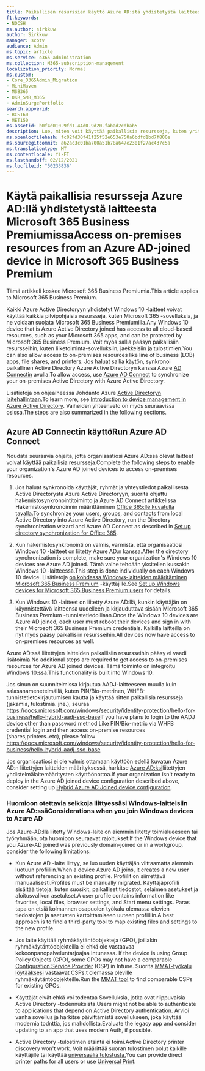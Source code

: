 ```yaml
---
title: Paikallisen resurssien käyttö Azure AD:stä yhdistetystä laitteesta Microsoft 365 Businessissa
f1.keywords:
- NOCSH
ms.author: sirkkuw
author: Sirkkuw
manager: scotv
audience: Admin
ms.topic: article
ms.service: o365-administration
ms.collection: M365-subscription-management
localization_priority: Normal
ms.custom:
- Core_O365Admin_Migration
- MiniMaven
- MSB365
- OKR_SMB_M365
- AdminSurgePortfolio
search.appverid:
- BCS160
- MET150
ms.assetid: b0f4d010-9fd1-44d0-9d20-fabad2cdbab5
description: Lue, miten voit käyttää paikallisia resursseja, kuten yrityssovelluksia, jaellisia tiedostoja ja tulostimia Azure Active Directoryyn yhdistetystä Windows 10 -laitteesta.
ms.openlocfilehash: fc02fd30f41f25f52e653e750a6bdfd1bd7f800e
ms.sourcegitcommit: a62ac3c01ba700a51b78a647e2301f27ac437c5a
ms.translationtype: MT
ms.contentlocale: fi-FI
ms.lasthandoff: 02/12/2021
ms.locfileid: "50233836"
---
```

# <a name="access-on-premises-resources-from-an-azure-ad-joined-device-in-microsoft-365-business-premium"></a><span data-ttu-id="18fd9-103">Käytä paikallisia resursseja Azure AD:llä yhdistetystä laitteesta Microsoft 365 Business Premiumissa</span><span class="sxs-lookup"><span data-stu-id="18fd9-103">Access on-premises resources from an Azure AD-joined device in Microsoft 365 Business Premium</span></span>

<span data-ttu-id="18fd9-104">Tämä artikkeli koskee Microsoft 365 Business Premiumia.</span><span class="sxs-lookup"><span data-stu-id="18fd9-104">This article applies to Microsoft 365 Business Premium.</span></span>

<span data-ttu-id="18fd9-105">Kaikki Azure Active Directoryyn yhdistetyt Windows 10 -laitteet voivat käyttää kaikkia pilvipohjaisia resursseja, kuten Microsoft 365 -sovelluksia, ja ne voidaan suojata Microsoft 365 Business Premiumilla.</span><span class="sxs-lookup"><span data-stu-id="18fd9-105">Any Windows 10 device that is Azure Active Directory joined has access to all cloud-based resources, such as your Microsoft 365 apps, and can be protected by Microsoft 365 Business Premium.</span></span> <span data-ttu-id="18fd9-106">Voit myös sallia pääsyn paikallisiin resursseihin, kuten liiketoiminta-sovelluksiin, jaekkeisiin ja tulostimien.</span><span class="sxs-lookup"><span data-stu-id="18fd9-106">You can also allow access to on-premises resources like line of business (LOB) apps, file shares, and printers.</span></span> <span data-ttu-id="18fd9-107">Jos haluat sallia käytön, synkronoi paikallinen Active Directory Azure Active Directoryn kanssa Azure [AD Connectin](https://docs.microsoft.com/azure/active-directory/connect/active-directory-aadconnect) avulla.</span><span class="sxs-lookup"><span data-stu-id="18fd9-107">To allow access, use [Azure AD Connect](https://docs.microsoft.com/azure/active-directory/connect/active-directory-aadconnect) to synchronize your on-premises Active Directory with Azure Active Directory.</span></span> 

<span data-ttu-id="18fd9-108">Lisätietoja on ohjeaiheessa Johdanto Azure [Active Directoryn laitehallintaan.](https://docs.microsoft.com/azure/active-directory/device-management-introduction)</span><span class="sxs-lookup"><span data-stu-id="18fd9-108">To learn more, see [Introduction to device management in Azure Active Directory](https://docs.microsoft.com/azure/active-directory/device-management-introduction).</span></span>
<span data-ttu-id="18fd9-109">Vaiheiden yhteenveto on myös seuraavissa osissa.</span><span class="sxs-lookup"><span data-stu-id="18fd9-109">The steps are also summarized in the following sections.</span></span>
 
## <a name="run-azure-ad-connect"></a><span data-ttu-id="18fd9-110">Azure AD Connectin käyttö</span><span class="sxs-lookup"><span data-stu-id="18fd9-110">Run Azure AD Connect</span></span>

<span data-ttu-id="18fd9-111">Noudata seuraavia ohjeita, jotta organisaatiosi Azure AD:ssä olevat laitteet voivat käyttää paikallisia resursseja.</span><span class="sxs-lookup"><span data-stu-id="18fd9-111">Complete the following steps to enable your organization's Azure AD joined devices to access on-premises resources.</span></span>
  
1. <span data-ttu-id="18fd9-112">Jos haluat synkronoida käyttäjät, ryhmät ja yhteystiedot paikallisesta Active Directorysta Azure Active Directoryyn, suorita ohjattu hakemistosynkronointitoiminto ja Azure AD Connect artikkelissa Hakemistosynkronoinnin määrittäminen [Office 365:lle kuvatulla tavalla.](https://docs.microsoft.com/microsoft-365/enterprise/set-up-directory-synchronization)</span><span class="sxs-lookup"><span data-stu-id="18fd9-112">To synchronize your users, groups, and contacts from local Active Directory into Azure Active Directory, run the Directory synchronization wizard and Azure AD Connect as described in [Set up directory synchronization for Office 365](https://docs.microsoft.com/microsoft-365/enterprise/set-up-directory-synchronization).</span></span>
    
2. <span data-ttu-id="18fd9-113">Kun hakemistosynkronointi on valmis, varmista, että organisaatiosi Windows 10 -laitteet on liitetty Azure AD:n kanssa.</span><span class="sxs-lookup"><span data-stu-id="18fd9-113">After the directory synchronization is complete, make sure your organization's Windows 10 devices are Azure AD joined.</span></span> <span data-ttu-id="18fd9-114">Tämä vaihe tehdään yksitellen kussakin Windows 10 -laitteessa.</span><span class="sxs-lookup"><span data-stu-id="18fd9-114">This step is done individually on each Windows 10 device.</span></span> <span data-ttu-id="18fd9-115">Lisätietoja [on kohdassa Windows-laitteiden määritäminen Microsoft 365 Business Premium](set-up-windows-devices.md) -käyttäjille.</span><span class="sxs-lookup"><span data-stu-id="18fd9-115">See [Set up Windows devices for Microsoft 365 Business Premium users](set-up-windows-devices.md) for details.</span></span> 
    
3. <span data-ttu-id="18fd9-116">Kun Windows 10 -laitteet on liitetty Azure AD:llä, kunkin käyttäjän on käynnistettävä laitteensa uudelleen ja kirjauduttava sisään Microsoft 365 Business Premium -tunnistetiedoillaan.</span><span class="sxs-lookup"><span data-stu-id="18fd9-116">Once the Windows 10 devices are Azure AD joined, each user must reboot their devices and sign in with their Microsoft 365 Business Premium credentials.</span></span> <span data-ttu-id="18fd9-117">Kaikilla laitteilla on nyt myös pääsy paikallisiin resursseihin.</span><span class="sxs-lookup"><span data-stu-id="18fd9-117">All devices now have access to on-premises resources as well.</span></span>
    
<span data-ttu-id="18fd9-118">Azure AD:ssä liitettyjen laitteiden paikallisiin resursseihin pääsy ei vaadi lisätoimia.</span><span class="sxs-lookup"><span data-stu-id="18fd9-118">No additional steps are required to get access to on-premises resources for Azure AD joined devices.</span></span> <span data-ttu-id="18fd9-119">Tämä toiminto on integroitu Windows 10:ssä.</span><span class="sxs-lookup"><span data-stu-id="18fd9-119">This functionality is built into Windows 10.</span></span> 

<span data-ttu-id="18fd9-120">Jos sinun on suunnitelmissa kirjautua AADJ-laitteeseen muulla kuin salasanamenetelmällä, kuten PIN/Bio-metrinen, WHFB-tunnistetietokirjautumisen kautta ja käyttää sitten paikallisia resursseja (jakamia, tulostimia. jne.), seuraa https://docs.microsoft.com/windows/security/identity-protection/hello-for-business/hello-hybrid-aadj-sso-base</span><span class="sxs-lookup"><span data-stu-id="18fd9-120">If you have plans to login to the AADJ device other than password method Like PIN/Bio-metric via WHFB credential login and then access on-premise resources (shares,printers..etc), please follow https://docs.microsoft.com/windows/security/identity-protection/hello-for-business/hello-hybrid-aadj-sso-base</span></span>
  
<span data-ttu-id="18fd9-121">Jos organisaatiosi ei ole valmis ottamaan käyttöön edellä kuvatun Azure AD:n liitettyjen laitteiden määrityksessä, harkitse [Azure AD:ksi](manage-windows-devices.md)liitettyjen yhdistelmälaitemääritysten käyttöönottoa.</span><span class="sxs-lookup"><span data-stu-id="18fd9-121">If your organization isn't ready to deploy in the Azure AD joined device configuration described above, consider setting up [Hybrid Azure AD Joined device configuration](manage-windows-devices.md).</span></span>
  
### <a name="considerations-when-you-join-windows-devices-to-azure-ad"></a><span data-ttu-id="18fd9-122">Huomioon otettavia seikkoja liittyessäsi Windows-laitteisiin Azure AD:ssä</span><span class="sxs-lookup"><span data-stu-id="18fd9-122">Considerations when you join Windows devices to Azure AD</span></span>

<span data-ttu-id="18fd9-123">Jos Azure-AD:llä liitetty Windows-laite on aiemmin liitetty toimialueeseen tai työryhmään, ota huomioon seuraavat rajoitukset:</span><span class="sxs-lookup"><span data-stu-id="18fd9-123">If the Windows device that you Azure-AD joined was previously domain-joined or in a workgroup, consider the following limitations:</span></span>
  
- <span data-ttu-id="18fd9-124">Kun Azure AD -laite liittyy, se luo uuden käyttäjän viittaamatta aiemmin luotuun profiiliin.</span><span class="sxs-lookup"><span data-stu-id="18fd9-124">When a device Azure AD joins, it creates a new user without referencing an existing profile.</span></span> <span data-ttu-id="18fd9-125">Profiilit on siirrettävä manuaalisesti.</span><span class="sxs-lookup"><span data-stu-id="18fd9-125">Profiles must be manually migrated.</span></span> <span data-ttu-id="18fd9-126">Käyttäjäprofiili sisältää tietoja, kuten suosikit, paikalliset tiedostot, selaimen asetukset ja aloitusvalikon asetukset.</span><span class="sxs-lookup"><span data-stu-id="18fd9-126">A user profile contains information like favorites, local files, browser settings, and Start menu settings.</span></span> <span data-ttu-id="18fd9-127">Paras tapa on etsiä kolmannen osapuolen työkalu olemassa olevien tiedostojen ja asetusten kartoittamiseen uuteen profiiliin.</span><span class="sxs-lookup"><span data-stu-id="18fd9-127">A best approach is to find a third-party tool to map existing files and settings to the new profile.</span></span>

- <span data-ttu-id="18fd9-128">Jos laite käyttää ryhmäkäytäntöobjekteja (GPO), joillakin ryhmäkäytäntöobjekteilla ei ehkä ole vastaavaa kokoonpanopalveluntarjoajaa Intunessa. [](https://docs.microsoft.com/windows/configuration/provisioning-packages/how-it-pros-can-use-configuration-service-providers)</span><span class="sxs-lookup"><span data-stu-id="18fd9-128">If the device is using Group Policy Objects (GPO), some GPOs may not have a comparable [Configuration Service Provider](https://docs.microsoft.com/windows/configuration/provisioning-packages/how-it-pros-can-use-configuration-service-providers) (CSP) in Intune.</span></span> <span data-ttu-id="18fd9-129">Suorita [MMAT-työkalu löytääksesi](https://www.microsoft.com/download/details.aspx?id=45520) vastaavat CSPs:t olemassa oleville ryhmäkäytäntöobjekteille.</span><span class="sxs-lookup"><span data-stu-id="18fd9-129">Run the [MMAT tool](https://www.microsoft.com/download/details.aspx?id=45520) to find comparable CSPs for existing GPOs.</span></span>

- <span data-ttu-id="18fd9-130">Käyttäjät eivät ehkä voi todentaa Sovelluksia, jotka ovat riippuvaisia Active Directory -todennuksista.</span><span class="sxs-lookup"><span data-stu-id="18fd9-130">Users might not be able to authenticate to applications that depend on Active Directory authentication.</span></span> <span data-ttu-id="18fd9-131">Arvioi vanha sovellus ja harkitse päivittämistä sovellukseen, joka käyttää modernia todnttia, jos mahdollista.</span><span class="sxs-lookup"><span data-stu-id="18fd9-131">Evaluate the legacy app and consider updating to an app that uses modern Auth, if possible.</span></span>

- <span data-ttu-id="18fd9-132">Active Directory -tulostimen etsintä ei toimi.</span><span class="sxs-lookup"><span data-stu-id="18fd9-132">Active Directory printer discovery won't work.</span></span> <span data-ttu-id="18fd9-133">Voit määrittää suoran tulostimen polut kaikille käyttäjille tai käyttää [universaalia tulostusta.](https://aka.ms/UPDocs)</span><span class="sxs-lookup"><span data-stu-id="18fd9-133">You can provide direct printer paths for all users or use [Universal Print](https://aka.ms/UPDocs).</span></span>
